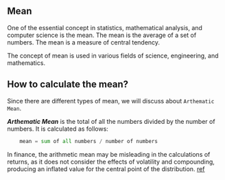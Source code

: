 ## Mean

<p>One of the essential concept in statistics, mathematical analysis, and computer science is the mean. The mean is the average of a set of numbers. The mean is a measure of central tendency.</p>

<p> The concept  of mean is used in various fields of science, engineering, and mathematics.</p>


## How to calculate the mean?

Since there are different types of mean, we will discuss about `Arthematic Mean`.

***Arthematic Mean***
is the total of all the numbers divided by the number of numbers.
It is calculated as follows:

```python
    mean = sum of all numbers / number of numbers

```

In finance, the arithmetic mean may be misleading in the calculations of returns, as it does not consider the effects of volatility and compounding, producing an inflated value for the central point of the distribution.
[ref](https://corporatefinanceinstitute.com/resources/knowledge/other/mean/)
